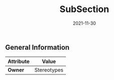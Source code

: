 ﻿---
title: SubSection
toc: false
type: specs
date: "2021-11-30"
draft: false
specification: VEC
version: 2.0.0-rc1
documentType: "Recommendation"
elementType: Class
classes:
  - SubSection
menu_name: vec-2.0.0-rc1
---


## General Information

| Attribute               | Value |
|-------------------------|-------|
| **Owner**               | Stereotypes |
